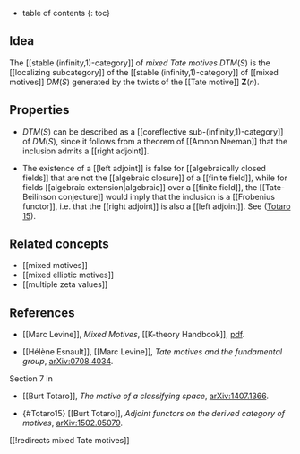 * table of contents
{: toc}

## Idea 

The [[stable (infinity,1)-category]] of _mixed Tate motives_ $DTM(S)$ is the [[localizing subcategory]] of the [[stable (infinity,1)-category]] of [[mixed motives]] $DM(S)$ generated by the twists of the [[Tate motive]] $\mathbf{Z}(n)$.

## Properties

* $DTM(S)$ can be described as a [[coreflective sub-(infinity,1)-category]] of $DM(S)$, since it follows from a theorem of [[Amnon Neeman]] that the inclusion admits a [[right adjoint]].

* The existence of a [[left adjoint]] is false for [[algebraically closed fields]] that are not the [[algebraic closure]] of a [[finite field]], while for fields [[algebraic extension|algebraic]] over a [[finite field]], the [[Tate-Beilinson conjecture]] would imply that the inclusion is a [[Frobenius functor]], i.e. that the [[right adjoint]] is also a [[left adjoint]].  See ([Totaro 15](#Totaro15)).

## Related concepts

* [[mixed motives]]
* [[mixed elliptic motives]]
* [[multiple zeta values]]

## References

* [[Marc Levine]], _Mixed Motives_, [[K-theory Handbook]], [pdf](http://www.math.illinois.edu/K-theory/handbook/1-429-522.pdf).

* [[Hélène Esnault]], [[Marc Levine]], _Tate motives and the fundamental group_, [arXiv:0708.4034](http://arxiv.org/abs/0708.4034).

Section 7 in

* [[Burt Totaro]], _The motive of a classifying space_, [arXiv:1407.1366](http://arxiv.org/abs/1407.1366).

* {#Totaro15} [[Burt Totaro]], _Adjoint functors on the derived category of motives_, [arXiv:1502.05079](http://arxiv.org/abs/1502.05079).

[[!redirects mixed Tate motives]]